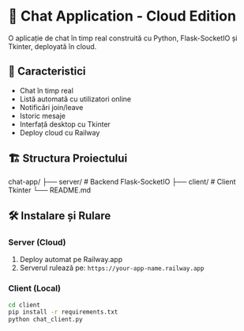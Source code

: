 # 💬 Chat Application - Cloud Edition

O aplicație de chat în timp real construită cu Python, Flask-SocketIO și Tkinter, deployată în cloud.

## 🚀 Caracteristici

- Chat în timp real
- Listă automată cu utilizatori online
- Notificări join/leave
- Istoric mesaje
- Interfață desktop cu Tkinter
- Deploy cloud cu Railway

## 🏗️ Structura Proiectului

chat-app/
├── server/ # Backend Flask-SocketIO
├── client/ # Client Tkinter
└── README.md


## 🛠️ Instalare și Rulare

### Server (Cloud)
1. Deploy automat pe Railway.app
2. Serverul rulează pe: `https://your-app-name.railway.app`

### Client (Local)
```bash
cd client
pip install -r requirements.txt
python chat_client.py